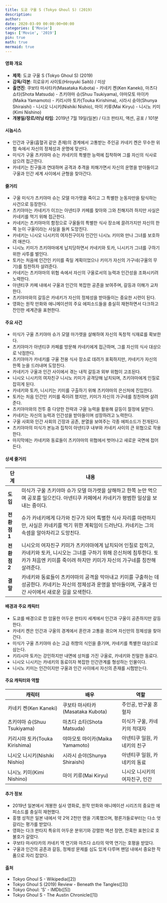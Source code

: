 ```yaml
---
title: 도쿄 구울 S (Tokyo Ghoul S) (2019)
description: 
author: 
date: 2020-03-09 00:00:00+00:00
categories: ['Movie']
tags: ['Movie', '2019']
pin: true
math: true
mermaid: true
---
```

#### 영화 개요

- **제목**: 도쿄 구울 S (Tokyo Ghoul S) (2019)  
- **감독/각본**: 히로유키 사이토(Hiroyuki Saitô) / 미상  
- **출연진**: 쿠보타 마사타카(Masataka Kubota) - 카네키 켄(Ken Kaneki), 마츠다 쇼타(Shota Matsuda) - 츠키야마 슈(Shuu Tsukiyama), 야마모토 마이카(Maika Yamamoto) - 키리시마 토카(Touka Kirishima), 시라시 슌야(Shunya Shiraishi) - 니시오 니시키(Nishiki Nishio), 마이 키류(Mai Kiryu) - 니시노 키미(Kimi Nishino)  
- **개봉일/장르/러닝 타임**: 2019년 7월 19일(일본) / 다크 판타지, 액션, 공포 / 101분  

#### 시놉시스

- 인간과 구울(흡혈귀 같은 존재)의 경계에서 고통받는 주인공 카네키 켄은 무수한 위험 속에서 자신의 정체성과 운명에 맞선다.  
- 미식가 구울 츠키야마 슈는 카네키의 특별한 능력에 집착하며 그를 자신의 식사로 삼으려 접근한다.  
- 카네키는 친구들과 연대하며 공격과 추격을 피해가면서 자신의 운명을 받아들이고 구울과 인간 세계 사이에서 균형을 찾아간다.  

#### 줄거리

- 구울 미식가 츠키야마 슈는 모델 마가렛을 죽이고 그 특별한 눈동자만을 탐식하는 사건으로 등장한다.  
- 츠키야마는 카네키가 이끄는 아넨티쿠 카페를 찾아와 그와 친해지려 하지만 사실은 카네키를 먹기 위해 접근한다.  
- 카네키는 츠키야마의 함정으로 구울들의 특별한 식사 장소에 끌려가지만 자신의 한쪽 눈이 구울이라는 사실을 들켜 도망친다.  
- 카네키는 니시오 니시키의 여자친구이자 인간인 니시노 키미와 만나 그녀를 보호하려 애쓴다.  
- 니시노 키미가 츠키야마에게 납치당하면서 카네키와 토카, 니시키가 그녀를 구하기 위한 사투를 벌인다.  
- 토카는 처음에 인간인 키미를 죽일 계획이었으나 키미가 자신의 가구네(구울의 무기)를 칭찬하자 살려준다.  
- 카네키는 츠키야마의 위협 속에서 자신의 구울로서의 능력과 인간성을 조화시키려 노력한다.  
- 아넨티쿠 카페 내에서 구울과 인간의 복잡한 공존을 보여주며, 갈등과 이해가 교차한다.  
- 츠키야마와의 갈등은 카네키가 자신의 정체성을 받아들이는 중요한 시련이 된다.  
- 영화는 원작 만화와 애니메이션의 주요 에피소드들을 충실히 재현하면서 다크하고 잔인한 세계관을 표현한다.  

#### 주요 사건

- 미식가 구울 츠키야마 슈가 모델 마가렛을 살해하여 자신의 독창적 식재료를 확보한다.  
- 츠키야마가 아넨티쿠 카페를 방문해 카네키에게 접근하며, 그를 자신의 식사 대상으로 낙점한다.  
- 츠키야마가 카네키를 구울 전용 식사 장소로 데려가 포획하지만, 카네키가 자신의 한쪽 눈을 드러내며 도망친다.  
- 카네키가 구울과 인간 사이에서 겪는 내적 갈등과 외부 위협이 고조된다.  
- 니시오 니시키의 여자친구 니시노 키미가 공격당해 납치되며, 츠키야마에게 인질로 잡히게 된다.  
- 카네키와 토카, 니시키는 키미를 구출하기 위해 츠키야마의 은신처에 진입한다.  
- 토카는 처음 인간인 키미를 죽이려 했지만, 키미가 자신의 가구네를 칭찬하며 살려준다.  
- 츠키야마와의 전투 중 다양한 전략과 구울 능력을 활용해 갈등이 절정에 달한다.  
- 카네키는 자신의 능력과 인간성을 받아들이며 성장하려고 노력한다.  
- 구울 사회와 인간 사회의 긴장과 공존, 분열을 보여주는 각종 에피소드가 전개된다.  
- 츠키야마의 미식가 본능과 집착이 아넨티쿠 내부와 카네키 사이의 큰 위협으로 작용한다.  
- 마지막에는 카네키와 동료들이 츠키야마의 위협에서 벗어나고 새로운 국면에 접어든다.  

#### 상세 줄거리

| **단계**   | **내용**                                                                                                                                           |
|------------|------------------------------------------------------------------------------------------------------------------------------------------------------|
| **도입**   | 미식가 구울 츠키야마 슈가 모델 마가렛을 살해하고 한쪽 눈만 먹으며 공포를 일으킨다. 아넨티쿠 카페에서 카네키가 평범한 일상을 보내는 중이다.                                |
| **전환점 1** | 슈가 카네키에게 다가와 친구가 되어 특별한 식사 자리를 마련하지만, 사실은 카네키를 먹기 위한 계획임이 드러난다. 카네키는 그의 속셈을 알아차리고 도망친다.                                      |
| **전환점 2** | 니시오의 여자친구 키미가 츠키야마에게 납치되어 인질로 잡히고, 카네키와 토카, 니시오는 그녀를 구하기 위해 은신처에 침투한다. 토카가 처음엔 키미를 죽이려 하지만 키미가 자신의 가구네를 칭찬해 살려준다. |
| **결말**   | 카네키와 동료들이 츠키야마의 공격을 막아내고 키미를 구출하는 데 성공한다. 카네키는 자신의 정체성과 운명을 받아들이며, 구울과 인간 사이에서 새로운 길을 모색한다.                                      |

#### 배경과 주요 캐릭터

- 도쿄를 배경으로 한 암울한 어두운 판타지 세계에서 인간과 구울이 공존하지만 갈등한다.  
- 카네키 켄은 인간과 구울의 경계에서 혼란과 고통을 겪으며 자신만의 정체성을 찾아간다.  
- 미식가 구울 츠키야마 슈는 고급 취향의 식인을 즐기며, 카네키를 특별한 대상으로 삼는다.  
- 키리시마 토카는 강인하지만 내면에 상처를 가진 구울로, 카네키와 친밀한 동료다.  
- 니시오 니시키는 카네키의 동료이자 복잡한 인간관계를 형성하는 인물이다.  
- 니시노 키미는 인간이지만 구울과 인간 사이에서 자신의 존재를 시험받는다.  

#### 주요 캐릭터와 역할

| **캐릭터**      | **배우**           | **역할**                        |
|-----------------|--------------------|--------------------------------|
| 카네키 켄(Ken Kaneki)     | 쿠보타 마사타카(Masataka Kubota) | 주인공, 반구울 혼혈자               |
| 츠키야마 슈(Shuu Tsukiyama) | 마츠다 쇼타(Shota Matsuda)      | 미식가 구울, 카네키의 적대자         |
| 키리시마 토카(Touka Kirishima) | 야마모토 마이카(Maika Yamamoto) | 아넨티쿠 일원, 카네키의 친구          |
| 니시오 니시키(Nishiki Nishio) | 시라시 슌야(Shunya Shiraishi)    | 아넨티쿠 일원, 카네키의 동료           |
| 니시노 키미(Kimi Nishino)     | 마이 키류(Mai Kiryu)           | 니시오 니시키의 여자친구, 인간          |

#### 추가 정보

- 2019년 일본에서 개봉한 실사 영화로, 원작 만화와 애니메이션 시리즈의 중요한 에피소드를 충실히 재현했다.  
- 흥행 성적은 일본 내에서 약 2억 2천만 엔을 기록했으며, 평론가들로부터는 다소 엇갈리는 평가를 받았다.  
- 영화는 다크 판타지 특유의 어두운 분위기와 강렬한 액션 장면, 잔혹한 표현으로 호불호가 갈렸다.  
- 쿠보타 마사타카의 카네키 역 연기와 마츠다 쇼타의 악역 연기는 호평을 받았다.  
- 구울과 인간의 공존과 갈등, 정체성 문제를 심도 있게 다루며 팬덤 내에서 중요한 작품으로 자리 잡았다.  

#### 출처

- Tokyo Ghoul S - Wikipedia([2])  
- Tokyo Ghoul S (2019) Review - Beneath the Tangles([3])  
- Tokyo Ghoul: 'S' - IMDb([5])  
- Tokyo Ghoul S - The Austin Chronicle([1])
